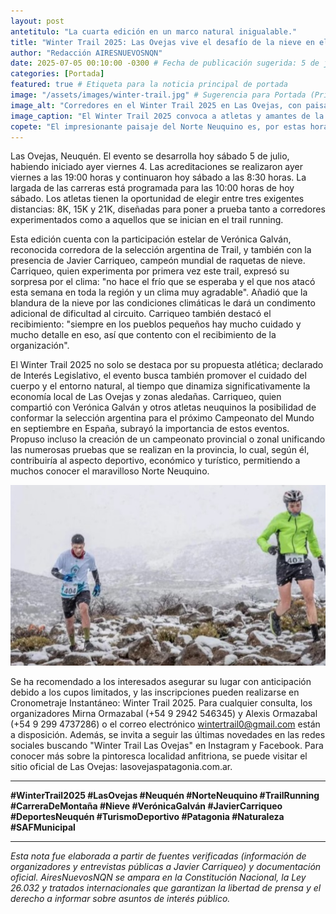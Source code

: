 ```yaml
---
layout: post
antetitulo: "La cuarta edición en un marco natural inigualable."
title: "Winter Trail 2025: Las Ovejas vive el desafío de la nieve en el Norte Neuquino."
author: "Redacción AIRESNUEVOSNQN"
date: 2025-07-05 00:10:00 -0300 # Fecha de publicación sugerida: 5 de julio de 2025
categories: [Portada]
featured: true # Etiqueta para la noticia principal de portada
image: "/assets/images/winter-trail.jpg" # Sugerencia para Portada (Principal): 800px x 600px (proporción 4:3)
image_alt: "Corredores en el Winter Trail 2025 en Las Ovejas, con paisaje nevado."
image_caption: "El Winter Trail 2025 convoca a atletas y amantes de la naturaleza en Las Ovejas."
copete: "El impresionante paisaje del Norte Neuquino es, por estas horas, el escenario de la cuarta edición del Winter Trail 2025, una carrera de montaña que cautiva a los amantes del deporte y la aventura. Con el SAF Municipal en Las Ovejas como punto neurálgico, la competencia promete circuitos 'súper entretenidos' y desafiantes sobre senderos cubiertos de nieve, invitando a los participantes a sumergirse en el aire puro de la cordillera en la Región Norte de la provincia."
---
```


Las Ovejas, Neuquén. El evento se desarrolla hoy sábado 5 de julio, habiendo iniciado ayer viernes 4. Las acreditaciones se realizaron ayer viernes a las 19:00 horas y continuaron hoy sábado a las 8:30 horas. La largada de las carreras está programada para las 10:00 horas de hoy sábado. Los atletas tienen la oportunidad de elegir entre tres exigentes distancias: 8K, 15K y 21K, diseñadas para poner a prueba tanto a corredores experimentados como a aquellos que se inician en el trail running.

Esta edición cuenta con la participación estelar de Verónica Galván, reconocida corredora de la selección argentina de Trail, y también con la presencia de Javier Carriqueo, campeón mundial de raquetas de nieve. Carriqueo, quien experimenta por primera vez este trail, expresó su sorpresa por el clima: "no hace el frío que se esperaba y el que nos atacó esta semana en toda la región y un clima muy agradable". Añadió que la blandura de la nieve por las condiciones climáticas le dará un condimento adicional de dificultad al circuito. Carriqueo también destacó el recibimiento: "siempre en los pueblos pequeños hay mucho cuidado y mucho detalle en eso, así que contento con el recibimiento de la organización".

El Winter Trail 2025 no solo se destaca por su propuesta atlética; declarado de Interés Legislativo, el evento busca también promover el cuidado del cuerpo y el entorno natural, al tiempo que dinamiza significativamente la economía local de Las Ovejas y zonas aledañas. Carriqueo, quien compartió con Verónica Galván y otros atletas neuquinos la posibilidad de conformar la selección argentina para el próximo Campeonato del Mundo en septiembre en España, subrayó la importancia de estos eventos. Propuso incluso la creación de un campeonato provincial o zonal unificando las numerosas pruebas que se realizan en la provincia, lo cual, según él, contribuiría al aspecto deportivo, económico y turístico, permitiendo a muchos conocer el maravilloso Norte Neuquino.


![Carrera Winter Trail 2025](/assets/images/winter-trail-2.jpg) 

Se ha recomendado a los interesados asegurar su lugar con anticipación debido a los cupos limitados, y las inscripciones pueden realizarse en Cronometraje Instantáneo: Winter Trail 2025. Para cualquier consulta, los organizadores Mirna Ormazabal (+54 9 2942 546345) y Alexis Ormazabal (+54 9 299 4737286) o el correo electrónico wintertrail0@gmail.com están a disposición. Además, se invita a seguir las últimas novedades en las redes sociales buscando "Winter Trail Las Ovejas" en Instagram y Facebook. Para conocer más sobre la pintoresca localidad anfitriona, se puede visitar el sitio oficial de Las Ovejas: lasovejaspatagonia.com.ar.

---
**#WinterTrail2025 #LasOvejas #Neuquén #NorteNeuquino #TrailRunning #CarreraDeMontaña #Nieve #VerónicaGalván #JavierCarriqueo #DeportesNeuquén #TurismoDeportivo #Patagonia #Naturaleza #SAFMunicipal**

---
*Esta nota fue elaborada a partir de fuentes verificadas (información de organizadores y entrevistas públicas a Javier Carriqueo) y documentación oficial. AiresNuevosNQN se ampara en la Constitución Nacional, la Ley 26.032 y tratados internacionales que garantizan la libertad de prensa y el derecho a informar sobre asuntos de interés público.*
